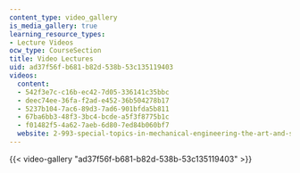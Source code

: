 ```yaml
---
content_type: video_gallery
is_media_gallery: true
learning_resource_types:
- Lecture Videos
ocw_type: CourseSection
title: Video Lectures
uid: ad37f56f-b681-b82d-538b-53c135119403
videos:
  content:
  - 542f3e7c-c16b-ec42-7d05-336141c35bbc
  - deec74ee-36fa-f2ad-e452-36b504278b17
  - 5237b104-7ac6-89d3-7ad6-901bfda5b811
  - 67ba6bb3-48f3-3bc4-bcde-a5f3f8775b1c
  - f01482f5-4a62-7aeb-6d80-7ed84b060bf7
  website: 2-993-special-topics-in-mechanical-engineering-the-art-and-science-of-boat-design-january-iap-2007
---
```



{{< video-gallery "ad37f56f-b681-b82d-538b-53c135119403" >}}

